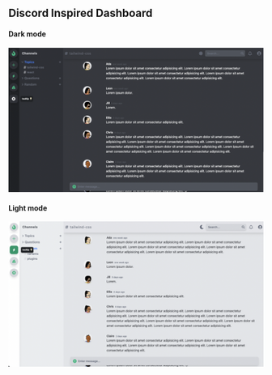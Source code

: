 ## Discord Inspired Dashboard
<!-- Distinct Display Modes -->
#### Dark mode
![Dark mode](./dark-mode.png)
#### Light mode
![Light mode](./light-mode.png)